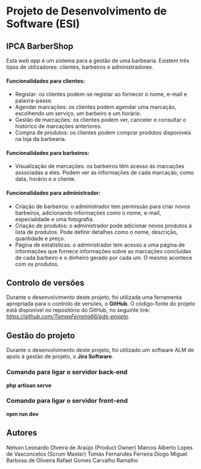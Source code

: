 # Projeto de Desenvolvimento de Software (ESI)


## IPCA BarberShop
Esta *web app* é um sistema para a gestão de uma barbearia.
Existem três tipos de utilizadores: clientes, barbeiros e administradores.

#### Funcionalidades para clientes:
- Registar: os clientes podem-se registar ao fornecer o nome, e-mail e palavra-passe.
- Agendar marcações: os clientes podem agendar uma marcação, escolhendo um serviço, um barbeiro e um horário.
- Gestão de marcações: os clientes podem ver, canceler e consultar o histórico de marcações anteriores.
- Compra de produtos: os clientes podem comprar produtos disponíveis na loja da barbearia.

#### Funcionalidades para barbeiros:
- Visualização de marcações: os barbeiros têm acesso às marcações associadas a eles. Podem ver as informações de cada marcação, como data, horário e o cliente.

#### Funcionalidades para administrador:
- Criação de barbeiros: o administrador tem permissão para criar novos barbeiros, adicionando informações como o nome, e-mail, especialidade e uma fotografia.
- Criação de produtos: o administrador pode adicionar novos produtos à lista de produtos. Pode definir detalhes como o nome, descrição, quantidade e preço.
- Página de estatísticas: o administrador tem acesso a uma página de informações que fornece informações sobre as marcações concluídas de cada barbeiro e o dinheiro gerado por cada um. O mesmo acontece com os produtos.

## Controlo de versões
Durante o desenvolvimento deste projeto, foi utilizada uma ferramenta apropriada para o controlo de versões, o **GitHub**.
O código-fonte do projeto está disponível no repositório do GitHub, no seguinte link: *https://github.com/TomasFerreira66/pds-projeto*.

## Gestão do projeto
Durante o desenvolvimento deste projeto, foi utilizado um software ALM de apoio à gestão de projeto, o **Jira Software**.

### Comando para ligar o servidor back-end
**php artisan serve**

### Comando para ligar o servidor front-end
**npm run dev**

## Autores

Nelson Leonardo Olveira de Araújo (Product Owner)
Marcos Alberto Lopes de Vasconcelos (Scrum Master)
Tomás Fernandes Ferreira
Diogo Miguel Barbosa de Oliveira
Rafael Gomes Carvalho Ramalho